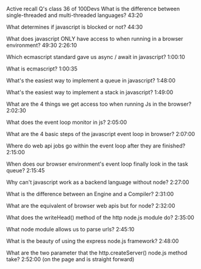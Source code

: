 Active recall Q's class 36 of 100Devs 
What is the difference between single-threaded and multi-threaded languages?
43:20


What determines if javascript is blocked or not?
44:30


What does javascript ONLY have access to when running in a browser environment?
49:30
2:26:10

Which ecmascript standard gave us async / await in javascript?
1:00:10

What is ecmascript?
1:00:35

What's the easiest way to implement a queue in javascript?
1:48:00

What's the easiest way to implement a stack in javascript?
1:49:00

What are the 4 things we get access too when running Js in the browser?
2:02:30

What does the event loop monitor in js?
2:05:00

What are the 4 basic steps of the javascript event loop in browser?
2:07:00

Where do web api jobs go within the event loop after they are finished?
2:15:00

When does our browser environment's event loop finally look in the task queue?
2:15:45

Why can't javascript work as a backend language without node?
2:27:00

What is the difference between an Engine and a Compiler?
2:31:00

What are the equivalent of browser web apis but for node?
2:32:00

What does the writeHead() method of the http node.js module do?
2:35:00

What node module allows us to parse urls?
2:45:10

What is the beauty of using the express node.js framework?
2:48:00

What are the two parameter that the http.createServer() node.js method take?
2:52:00 (on the page and is straight forward)
